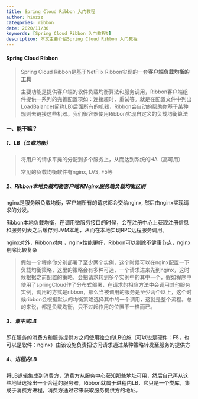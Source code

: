 ```yaml
---
title: Spring Cloud Ribbon 入门教程
author: hinzzz
categories: ribbon 
date: 2020/11/30
keywords: [Spring Cloud Ribbon 入门教程t]
description: 本文主要介绍Spring Cloud Ribbon 入门教程
---
```




#### Spring Cloud Ribbon

> Spring Cloud Ribbon是基于NetFlix Ribbon实现的一套**客户端负载均衡的工具**
>
> 主要功能是提供客户端的软件负载均衡算法和服务调用，Ribbon客户端组件提供一系列的完善配置项如：连接超时，重试等。就是在配置文件中列出LoadBalance(简称LB)后面所有的机器，Ribbon会自动的帮助你基于某种规则去链接这些机器。我们很容器使用Ribbon实现自定义的负载均衡算法





#### 一、能干嘛？

##### 1、LB（负载均衡）

> 将用户的请求平摊的分配到多个服务上，从而达到系统的HA（高可用）
>
> 常见的负载均衡软件有nginx, LVS, F5等

##### 2、Ribbon本地负载均衡客户端和Nginx服务端负载均衡区别

nginx是服务器负载均衡，客户端所有的请求都会交给nginx, 然后由nginx实现请求的分发。

Ribbon本地负载均衡，在调用微服务接口的时候，会在注册中心上获取注册信息和服务列表之后缓存到JVM本地，从而在本地实现RPC远程服务调用。

nginx对外，Ribbon对内 ，nginx性能更好，Ribbon可以剔除不健康节点，nginx剔除比较复杂

> 假如一个程序你分别部署了至少两个实例，这个时候可以在nginx配置一下负载均衡策略，这里的策略会有多种可选，一个请求进来先到nginx，这时候根据之前配置的策略，会把请求转到多个实例中的其中一个，假如程序中使用了springCloud作了分布式部署，在请求的相应方法中会调用其他服务实例，调用的方式是ribbon，那么当被调用的服务是至少两个以上，这个时候ribbon会根据默认的均衡策略选择其中的一个调用，这就是整个流程。总的来说，都是负载均衡，只不过起作用的位置不一样而已。

##### 3、集中式LB

即在服务的消费方和服务提供方之间使用独立的LB设施（可以说是硬件：F5，也可以是软件：nginx）由该设施负责把访问请求通过某种策略转发至服务的提供方

##### 4、进程内LB

将LB逻辑集成到消费方，消费方从服务中心获知那些地址可用，然后自己再从这些地址选择出一个合适的服务器，Ribbon就属于进程内LB，它只是一个类库，集成于消费方进程，消费方通过它来获取服务提供方的地址。

